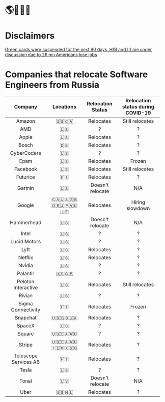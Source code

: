 # 🌎🚜🇷🇺

# Disclaimers
[Green cards were suspended for the next 90 days, H1B and L1 are under discussion due to 26 mn Americans lose jobs](https://www.business-standard.com/article/economy-policy/trump-urged-to-suspend-h1b-other-visas-after-26-mn-americans-lose-jobs-120042500004_1.html) 

# Companies that relocate Software Engineers from Russia
|        Company        |     Locations     | Relocation Status | Relocation status during COVID-19 |
|:---------------------:|:-----------------:|:-----------------:|:---------------------------------:|
|        Amazon         |        🇺🇸🇨🇦       |     Relocates     |          Still relocates          |
|          AMD          |         🇺🇸        |         ?         |                 ?                 |
|         Apple         |         🇺🇸        |     Relocates     |                 ?                 |
|         Bosch         |         🇩🇪        |     Relocates     |                 ?                 |
|      CyberCoders      |         🇺🇸        |         ?         |                 ?                 |
|         Epam          |         🇺🇸        |     Relocates     |               Frozen              |
|       Facebook        |         🇺🇸        |     Relocates     |          Still relocates          |
|       Futurice        |         🇫🇮        |     Relocates     |                 ?                 |
|        Garmin         |         🇺🇸        |  Doesn't relocate |                N/A                |
|        Google         |    🇨🇦🇺🇸🇬🇧🇩🇪🇯🇵🇦🇺🇮🇪  |     Relocates      |          Hiring slowdown         |
|      Hammerhead       |         🇺🇸        | Doesn't relocate  |                N/A                |
|         Intel         |         🇺🇸        |         ?         |                 ?                 |
|     Lucid Motors      |         🇺🇸        |         ?         |                 ?                 |
|         Lyft          |         🇺🇸        |     Relocates     |                 ?                 |
|        Netflix        |         🇺🇸        |     Relocates     |                 ?                 |
|        Nvidia         |         🇺🇸        |         ?         |                 ?                 |
|       Palantir        |        🇺🇸🇬🇧       |         ?         |                 ?                 |
|  Peloton Interactive  |         🇺🇸        |     Relocates     |          Still relocates          |
|        Rivian         |         🇺🇸        |         ?         |                 ?                 |
|  Sigma Connectivity   |         🇫🇮        |     Relocates     |              Frozen               |
|       Snapchat        |       🇺🇸🇬🇧🇺🇦      |     Relocates     |                 ?                 |
|        SpaceX         |         🇺🇸        |        ?          |                 ?                 |
|        Square         |       🇺🇸🇨🇦🇦🇺      |         ?         |                 ?                 |
|        Stripe         |    🇺🇸🇨🇦🇦🇺🇮🇪🇲🇽🇸🇬    |     Relocates     |                 ?                 |
| Telescope Services AB |         🇫🇮        |     Relocates     |                 ?                 |
|         Tesla         |         🇺🇸        |         ?         |                 ?                 |
|         Tonal         |         🇺🇸        |  Doesn't relocate |                N/A                |
|         Uber          |        🇺🇸🇳🇱       |     Relocates     |                 ?                 |
